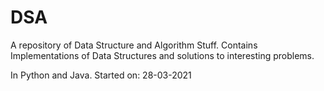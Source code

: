 # DSA
A repository of Data Structure and Algorithm Stuff.
Contains Implementations of Data Structures and solutions to interesting problems.

In Python and Java.
Started on: 28-03-2021
